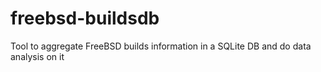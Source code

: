 # freebsd-buildsdb
Tool to aggregate FreeBSD builds information in a SQLite DB and do data analysis on it
